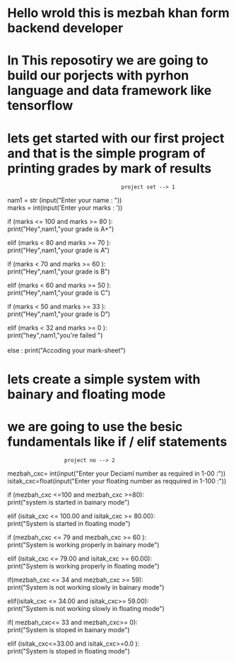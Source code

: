 # Hello wrold this is mezbah khan form backend developer 
# In This reposotiry we are going to build our porjects with pyrhon language and data framework like tensorflow 
# lets get started with our first project and that is the simple program of printing grades by mark of results  
                                        project set --> 1 
                        
nam1 = str (input("Enter your name : ")) <br>
marks = int(input('Enter your marks : '))

if (marks <= 100 and marks >= 80 ):<br>
 print("Hey",nam1,"your grade is A+")

elif (marks < 80 and marks >= 70 ):<br>
    print("Hey",nam1,"your grade is A")

if (marks < 70 and marks >= 60 ):<br>
    print("Hey",nam1,"your grade is B")
    
elif (marks < 60 and marks >= 50 ):<br>
    print("Hey",nam1,"your grade is C")
    
if (marks < 50 and marks >= 33 ):<br>
    print("Hey",nam1,"your grade is D")<br>

elif (marks < 32 and marks >= 0 ):<br>
    print("hey",nam1,"you're failed ") 
   <br>                                        
else :
    print("Accoding your mark-sheet")

# lets create a simple system with bainary and floating mode # 
# we are going to use the besic fundamentals like if / elif statements #
                      project no --> 2 

mezbah_cxc=   int(input("Enter your Deciaml number as required in 1-00  :"))<br>
isitak_cxc=float(input("Enter your floating number as reqquired in 1-100 :"))

if (mezbah_cxc <=100 and mezbah_cxc >=80):<br>
    print("system is started in bainary mode")
    
elif (isitak_cxc <= 100.00 and isitak_cxc >= 80.00):<br>
    print("System is started in floating mode")
    
if (mezbah_cxc <= 79 and mezbah_cxc >= 60 ):<br>
    print("System is working properly in bainary mode")
    
elif (isitak_cxc <= 79.00 and  isitak_cxc >= 60.00):<br>
    print("System is working properly in floating mode")

if(mezbah_cxc <= 34 and mezbah_cxc >= 59):<br>
    print("System is not working slowly in bainary mode")
    
elif(isitak_cxc <= 34.00 and isitak_cxc>= 59.00):<br>
    print("System is not working slowly in floating mode")

if( mezbah_cxc<= 33 and mezbah_cxc>= 0):<br>
    print("System is stoped in bainary mode")

elif (isitak_cxc<=33.00 and isitak_cxc>=0.0 ):<br>
    print("System is stoped in floating mode")
    
    

    
